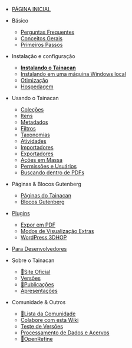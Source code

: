 * [PÁGINA INICIAL](/pt-br/README)

* Básico
    * [Perguntas Frequentes](/pt-br/faq "Perguntas Frequentes sobre o Tainacan - Tainacan Wiki")
    * [Conceitos Gerais](/pt-br/general-concepts " Conceitos Gerais sobre o Tainacan - Tainacan Wiki")
    * [Primeiros Passos](/pt-br/getting-started "Primeiros Passos com o Tainacan - Tainacan Wiki")
* Instalação e configuração
    * [**Instalando o Tainacan**](/pt-br/instalacao "Instalando o Tainacan - Tainacan Wiki")
    * [Instalando em uma máquina Windows local](/pt-br/xampp "Instalando o plugin em uma máquina Windows local (sem servidor) - Tainacan Wiki")
    * [Otimização](/pt-br/optimization "Estratégias para Otimização do plugin Tainacan - Tainacan Wiki")
    * [Hospedagem](/pt-br/hosting "Opções de Hospedagem do Plugin Tainacan - Tainacan Wiki")
* Usando o Tainacan
    * [Coleções](/pt-br/collections "O que são e como gerenciar Coleções no Tainacan - Tainacan Wiki")
    * [Itens](/pt-br/items "O que são e como gerenciar Itens no Tainacan  - Tainacan Wiki")
    * [Metadados](/pt-br/metadata "O que são e como gerenciar Metadados no Tainacan  - Tainacan Wiki")
    * [Filtros](/pt-br/filters "O que são e como gerenciar Filtros no Tainacan  - Tainacan Wiki")
    * [Taxonomias](/pt-br/taxonomies "O que são e como gerenciar Taxonomias no Tainacan  - Tainacan Wiki")
    * [Atividades](/pt-br/activities "O que são e como usar Atividades - ou Logs - no Tainacan  - Tainacan Wiki")
    * [Importadores](/pt-br/importers "O que são e como usar Importadores no Tainacan - Tainacan Wiki")
    * [Exportadores](/pt-br/exporters "O que são e como usar Exportadores no Tainacan - Tainacan Wiki")
    * [Ações em Massa](/pt-br/bulk-actions "Aplicando ações em Massa no Tainacan - Tainacan Wiki")
    * [Permissões e Usuários](/pt-br/users-roles.md "Gerenciando Permissões e Funções de Usuários no Tainacan - Tainacan Wiki")
    * [Buscando dentro de PDFs](indexing-pdf.md "Realizando buscas dentro de PDFs via Tainacan - Tainacan Wiki")
* Páginas & Blocos Gutenberg
    * [Páginas do Tainacan](/pt-br/tainacan-pages.md "As Páginas geradas pelo plugin Tainacan - Tainacan Wiki")
    * [Blocos Gutenberg](/pt-br/gutenberg-blocks.md "Os Blocos Gutenberg do Tainacan - Tainacan Wiki")
* [Plugins](/pt-br/plugins " - Tainacan Wiki")
    * [Expor em PDF](/pt-br/plugin-pdf-exposer "O plugin de Expositor em PDF para o Tainacan - Tainacan Wiki")
    * [Modos de Visualização Extras](/pt-br/plugin-extra-view-modes "Um plugin de modos de visualização extras para o Tainacan - Tainacan Wiki")
    * [WordPress 3DHOP](/pt-br/plugin-3d-hop "Um plugin para renderizar objetos 3D via 3DHOP no Tainacan - Tainacan Wiki")
* [Para Desenvolvedores](/dev/ "Sessão de Páginas para Desenvolvedores - Tainacan Wiki")
* Sobre o Tainacan
    * [:link:Site Oficial](https://tainacan.org/ ':ignore')
    * [Versões](/pt-br/releases "Versões Lançadas - Tainacan Wiki")
    * [:link:Publicações](http://pesquisa.medialab.ufg.br/artigos/ ':ignore')
    * [Apresentações](/pt-br/presentations "Apresentações relacionadas ao Tainacan - Tainacan Wiki")
* Comunidade & Outros
    * [:link:Lista da Comunidade](https://lists.riseup.net/www/subscribe/tainacan ':ignore')
    * [Colabore com esta Wiki](/pt-br/CONTRIBUTING "Como contribuir com a Wiki do Tainacan - Tainacan Wiki")
    * [Teste de Versões](/pt-br/release-testing.md "Como realizar testes de versões do Tainacan - Tainacan Wiki") 
    * [Processamento de Dados e Acervos](/pt-br/data-processing "Um pouco sobre Processamento de Dados e Acervos - Tainacan Wiki")
    * [:link:OpenRefine](http://openrefine.org/ ':ignore')
 
